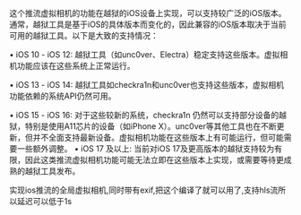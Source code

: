 这个推流虚拟相机的功能在越狱的iOS设备上实现，可以支持较广泛的iOS版本。通常，越狱工具是基于iOS的具体版本而变化的，因此兼容的iOS版本取决于当前可用的越狱工具。以下是大致的支持情况：

 • iOS 10 - iOS 12: 越狱工具（如unc0ver、Electra）稳定支持这些版本。虚拟相机功能应该在这些系统上正常运行。
 
 • iOS 13 - iOS 14: 越狱工具如checkra1n和unc0ver也支持这些版本，虚拟相机功能依赖的系统API仍然可用。
 
 • iOS 15 - iOS 16: 对于这些较新的系统，checkra1n 仍然可以支持部分设备的越狱，特别是使用A11芯片的设备（如iPhone X）。unc0ver等其他工具也在不断更新，但并不全面支持最新设备。虚拟相机功能在这些版本上有可能运行，但可能需要一些额外调整。
 • iOS 17 及以上: 当前对iOS 17及更高版本的越狱支持较为有限，因此这类推流虚拟相机功能可能无法立即在这些版本上实现，或需要等待更成熟的越狱工具发布。

 
 实现ios推流的全局虚拟相机,同时带有exif,把这个编译了就可以用了,支持hls流所以延迟可以低于1s
